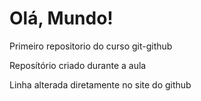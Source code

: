 # Olá, Mundo!
 Primeiro repositorio do curso git-github

Reposítório criado durante a aula


Linha alterada diretamente no site do github
